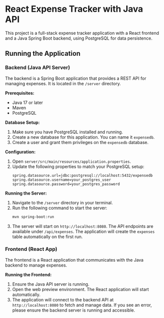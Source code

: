 # React Expense Tracker with Java API

This project is a full-stack expense tracker application with a React frontend and a Java Spring Boot backend, using PostgreSQL for data persistence.

## Running the Application

### Backend (Java API Server)

The backend is a Spring Boot application that provides a REST API for managing expenses. It is located in the `/server` directory.

**Prerequisites:**

*   Java 17 or later
*   Maven
*   PostgreSQL

**Database Setup:**

1.  Make sure you have PostgreSQL installed and running.
2.  Create a new database for this application. You can name it `expensedb`.
3.  Create a user and grant them privileges on the `expensedb` database.

**Configuration:**

1.  Open `server/src/main/resources/application.properties`.
2.  Update the following properties to match your PostgreSQL setup:
    ```properties
    spring.datasource.url=jdbc:postgresql://localhost:5432/expensedb
    spring.datasource.username=your_postgres_user
    spring.datasource.password=your_postgres_password
    ```

**Running the Server:**

1.  Navigate to the `/server` directory in your terminal.
2.  Run the following command to start the server:
    ```bash
    mvn spring-boot:run
    ```
3.  The server will start on `http://localhost:8080`. The API endpoints are available under `/api/expenses`. The application will create the `expenses` table automatically on the first run.

### Frontend (React App)

The frontend is a React application that communicates with the Java backend to manage expenses.

**Running the Frontend:**

1.  Ensure the Java API server is running.
2.  Open the web preview environment. The React application will start automatically.
3.  The application will connect to the backend API at `http://localhost:8080` to fetch and manage data. If you see an error, please ensure the backend server is running and accessible.
